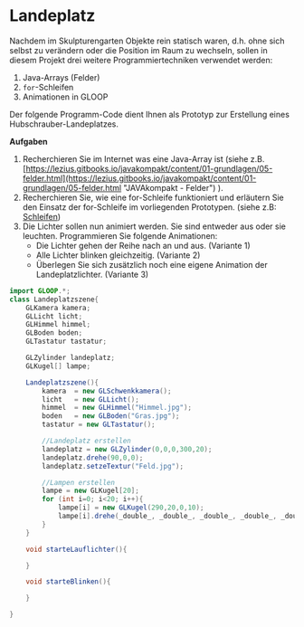 # Landeplatz
Nachdem im Skulpturengarten Objekte rein statisch waren, d.h. ohne sich selbst zu verändern oder die Position im Raum zu wechseln, sollen in diesem Projekt drei weitere Programmiertechniken verwendet werden:

1. Java-Arrays (Felder)
2. ```for```-Schleifen
3. Animationen in GLOOP

Der folgende Programm-Code dient Ihnen als Prototyp zur Erstellung eines Hubschrauber-Landeplatzes.

**Aufgaben**  
1. Recherchieren Sie im Internet was eine Java-Array ist \(siehe z.B. [https://lezius.gitbooks.io/javakompakt/content/01-grundlagen/05-felder.html](https://lezius.gitbooks.io/javakompakt/content/01-grundlagen/05-felder.html "JAVAkompakt - Felder") ).
2. Recherchieren Sie, wie eine for-Schleife funktioniert und erläutern Sie den Einsatz der for-Schleife im vorliegenden Prototypen.  (siehe z.B: [Schleifen](/schleifen.md))
3. Die Lichter sollen nun animiert werden. Sie sind entweder aus oder sie leuchten. Programmieren Sie folgende Animationen:
    * Die Lichter gehen der Reihe nach an und aus. \(Variante 1\)
    * Alle Lichter blinken gleichzeitig. \(Variante 2\)
    * Überlegen Sie sich zusätzlich noch eine eigene Animation der Landeplatzlichter. \(Variante 3\)

```java
import GLOOP.*;
class Landeplatzszene{
    GLKamera kamera;
    GLLicht licht;
    GLHimmel himmel;
    GLBoden boden;
    GLTastatur tastatur;

    GLZylinder landeplatz;
    GLKugel[] lampe;

    Landeplatzszene(){
        kamera  = new GLSchwenkkamera();
        licht   = new GLLicht();
        himmel  = new GLHimmel("Himmel.jpg");
        boden   = new GLBoden("Gras.jpg");
        tastatur = new GLTastatur();

        //Landeplatz erstellen
        landeplatz = new GLZylinder(0,0,0,300,20);
        landeplatz.drehe(90,0,0);
        landeplatz.setzeTextur("Feld.jpg");

        //Lampen erstellen
        lampe = new GLKugel[20];
        for (int i=0; i<20; i++){
            lampe[i] = new GLKugel(290,20,0,10);
            lampe[i].drehe(_double_, _double_, _double_, _double_, _double_, _double_);
        }
    }

    void starteLauflichter(){

    }

    void starteBlinken(){

    }

}
```



